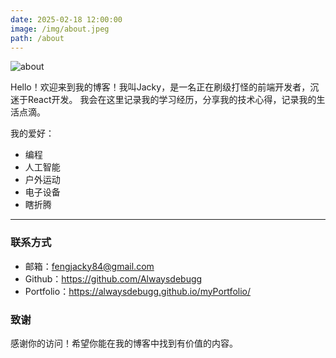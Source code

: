 ```yaml
---
date: 2025-02-18 12:00:00
image: /img/about.jpeg
path: /about
---
```


![about](/img/about.jpeg)

Hello！欢迎来到我的博客！我叫Jacky，是一名正在刷级打怪的前端开发者，沉迷于React开发。
我会在这里记录我的学习经历，分享我的技术心得，记录我的生活点滴。

我的爱好：
- 编程
- 人工智能
- 户外运动
- 电子设备
- 瞎折腾

----

### 联系方式

- 邮箱：fengjacky84@gmail.com
- Github：https://github.com/Alwaysdebugg
- Portfolio：https://alwaysdebugg.github.io/myPortfolio/

### 致谢

感谢你的访问！希望你能在我的博客中找到有价值的内容。
